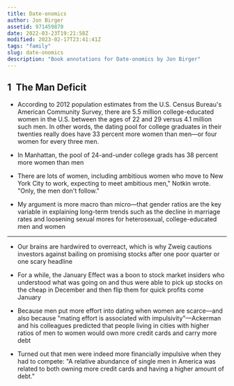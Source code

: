 ```yaml
---
title: Date-onomics
author: Jon Birger
assetid: 971459870
date: 2022-03-23T19:21:58Z
modified: 2023-02-17T23:41:41Z
tags: "family"
slug: date-onomics
description: "Book annotations for Date-onomics by Jon Birger"
---
```


## 1 The Man Deficit

*  According to 2012 population estimates from the U.S. Census Bureau's American Community Survey, there are 5.5 million college-educated women in the U.S. between the ages of 22 and 29 versus 4.1 million such men. In other words, the dating pool for college graduates in their twenties really does have 33 percent more women than men—or four women for every three men.

*  In Manhattan, the pool of 24-and-under college grads has 38 percent more women than men

*  There are lots of women, including ambitious women who move to New York City to work, expecting to meet ambitious men," Notkin wrote. "Only, the men don't follow."

*  My argument is more macro than micro—that gender ratios are the key variable in explaining long-term trends such as the decline in marriage rates and loosening sexual mores for heterosexual, college-educated men and women

---

*  Our brains are hardwired to overreact, which is why Zweig cautions investors against bailing on promising stocks after one poor quarter or one scary headline

*  For a while, the January Effect was a boon to stock market insiders who understood what was going on and thus were able to pick up stocks on the cheap in  December and then flip them for quick profits come January

*  Because men put more effort into dating when women are scarce—and also because "mating effort is associated with impulsivity"—Ackerman and his colleagues predicted that people living in cities with higher ratios of men to women would own more credit cards and carry more debt

*  Turned out that men were indeed more financially impulsive when they had to compete: "A relative abundance of single men in America was related to both owning more credit cards and having a higher amount of debt."

